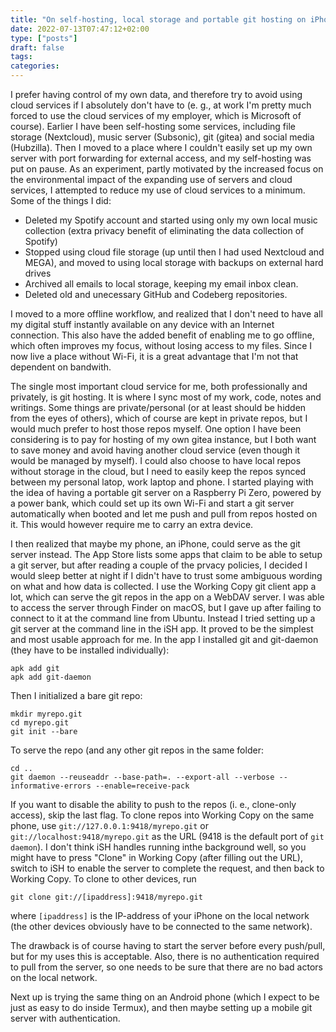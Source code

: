 ```yaml
---
title: "On self-hosting, local storage and portable git hosting on iPhone"
date: 2022-07-13T07:47:12+02:00
type: ["posts"]
draft: false
tags:
categories:
---
```


I prefer having control of my own data, and therefore try to avoid using cloud services if I absolutely don't have to (e. g., at work I'm pretty much forced to use the cloud services of my employer, which is Microsoft of course).
Earlier I have been self-hosting some services, including file storage (Nextcloud), music server (Subsonic), git (gitea) and social media (Hubzilla).
Then I moved to a place where I couldn't easily set up my own server with port forwarding for external access, and my self-hosting was put on pause.
As an experiment, partly motivated by the increased focus on the environmental impact of the expanding use of servers and cloud services, I attempted to reduce my use of cloud services to a minimum. 
Some of the things I did:

- Deleted my Spotify account and started using only my own local music collection (extra privacy benefit of eliminating the data collection of Spotify)
- Stopped using cloud file storage (up until then I had used Nextcloud and MEGA), and moved to using local storage with backups on external hard drives
- Archived all emails to local storage, keeping my email inbox clean.
- Deleted old and unecessary GitHub and Codeberg repositories.

I moved to a more offline workflow, and realized that I don't need to have all my digital stuff instantly available on any device with an Internet connection.
This also have the added benefit of enabling me to go offline, which often improves my focus, without losing access to my files.
Since I now live a place without Wi-Fi, it is a great advantage that I'm not that dependent on bandwith.

The single most important cloud service for me, both professionally and privately, is git hosting.
It is where I sync most of my work, code, notes and writings.
Some things are private/personal (or at least should be hidden from the eyes of others), which of course are kept in private repos, but I would much prefer to host those repos myself.
One option I have been considering is to pay for hosting of my own gitea instance, but I both want to save money and avoid having another cloud service (even though it would be managed by myself).
I could also choose to have local repos without storage in the cloud, but I need to easily keep the repos synced between my personal latop, work laptop and phone.
I started playing with the idea of having a portable git server on a Raspberry Pi Zero, powered by a power bank, which could set up its own Wi-Fi and start a git server automatically when booted and let me push and pull from repos hosted on it.
This would however require me to carry an extra device.

I then realized that maybe my phone, an iPhone, could serve as the git server instead.
The App Store lists some apps that claim to be able to setup a git server, but after reading a couple of the prvacy policies, I decided I would sleep better at night if I didn't have to trust some ambiguous wording on what and how data is collected.
I use the Working Copy git client app a lot, which can serve the git repos in the app on a WebDAV server.
I was able to access the server through Finder on macOS, but I gave up after failing to connect to it at the command line from Ubuntu.
Instead I tried setting up a git server at the command line in the iSH app.
It proved to be the simplest and most usable approach for me.
In the app I installed git and git-daemon (they have to be installed individually):

```shell
apk add git
apk add git-daemon
```

Then I initialized a bare git repo:

```shell
mkdir myrepo.git
cd myrepo.git
git init --bare
```

To serve the repo (and any other git repos in the same folder:

```shell
cd ..
git daemon --reuseaddr --base-path=. --export-all --verbose --informative-errors --enable=receive-pack
```

If you want to disable the ability to push to the repos (i. e., clone-only access), skip the last flag.
To clone repos into Working Copy on the same phone, use `git://127.0.0.1:9418/myrepo.git` or `git://localhost:9418/myrepo.git` as the URL (9418 is the default port of `git daemon`).
I don't think iSH handles running inthe background well, so you might have to press "Clone" in Working Copy (after filling out the URL), switch to iSH to enable the server to complete the request, and then back to Working Copy.
To clone to other devices, run

```shell
git clone git://[ipaddress]:9418/myrepo.git
```

where `[ipaddress]` is the IP-address of your iPhone on the local network (the other devices obviously have to be connected to the same network).

The drawback is of course having to start the server before every push/pull, but for my uses this is acceptable.
Also, there is no authentication required to pull from the server, so one needs to be sure that there are no bad actors on the local network.

Next up is trying the same thing on an Android phone (which I expect to be just as easy to do inside Termux), and then maybe setting up a mobile git server with authentication.


